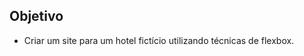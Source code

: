 ## Objetivo

<ul>
  <li>Criar um site para um hotel fictício utilizando técnicas de flexbox.</li>
<ul>